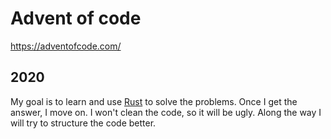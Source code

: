 # Advent of code

https://adventofcode.com/

## 2020

My goal is to learn and use [Rust](https://www.rust-lang.org/) to solve the problems. Once I get the answer, I move on. I won't clean the code, so it will be ugly. Along the way I will try to structure the code better.